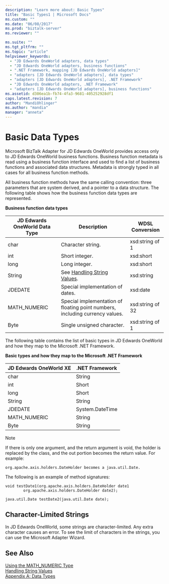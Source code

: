 ```yaml
---
description: "Learn more about: Basic Types"
title: "Basic Types1 | Microsoft Docs"
ms.custom: ""
ms.date: "06/08/2017"
ms.prod: "biztalk-server"
ms.reviewer: ""

ms.suite: ""
ms.tgt_pltfrm: ""
ms.topic: "article"
helpviewer_keywords: 
  - "JD Edwards OneWorld adapters, data types"
  - "JD Edwards OneWorld adapters, business functions"
  - ".NET Framework, mapping [JD Edwards OneWorld adapters]"
  - "adapters [JD Edwards OneWorld adapters], data types"
  - "adapters [JD Edwards OneWorld adapters], .NET Framework"
  - "JD Edwards OneWorld adapters, .NET Framework"
  - "adapters [JD Edwards OneWorld adapters], business functions"
ms.assetid: d306ea1b-fb74-4fa3-9681-405252928df1
caps.latest.revision: 7
author: "MandiOhlinger"
ms.author: "mandia"
manager: "anneta"
---
```

# Basic Data Types
Microsoft BizTalk Adapter for JD Edwards OneWorld provides access only to JD Edwards OneWorld business functions. Business function metadata is read using a business function interface and used to find a list of business functions and associated data structures. Metadata is strongly typed in all cases for all business function methods.  
  
 All business function methods have the same calling convention: three parameters that are system derived, and a pointer to a data structure. The following table shows how the business function data types are represented.  
  
 **Business function data types**  
  
|JD Edwards OneWorld Data Type|Description|WDSL Conversion|  
|-----------------------------------|-----------------|---------------------|  
|char|Character string.|xsd:string of 1|  
|int|Short integer.|xsd:short|  
|long|Long integer.|xsd:short|  
|String|See [Handling String Values](../core/handling-string-values1.md).|xsd:string|  
|JDEDATE|Special implementation of dates.|xsd:date|  
|MATH_NUMERIC|Special implementation of floating point numbers, including currency values.|xsd:string of 32|  
|Byte|Single unsigned character.|xsd:string of 1|  
  
 The following table contains the list of basic types in JD Edwards OneWorld and how they map to the Microsoft .NET Framework.  
  
 **Basic types and how they map to the Microsoft .NET Framework**  
  
|JD Edwards OneWorld XE|.NET Framework|  
|----------------------------|--------------------|  
|char|String|  
|int|Short|  
|long|Short|  
|String|String|  
|JDEDATE|System.DateTime|  
|MATH_NUMERIC|String|  
|Byte|String|  
  
> [!NOTE]
>  If there is only one argument, and the return argument is void, the holder is replaced by the class, and the out portion becomes the return value. For example:  
  
```  
org.apache.axis.holders.DateHolder becomes a java.util.Date.   
```  
  
 The following is an example of method signatures:  
  
```  
void testDate1(org.apache.axis.holders.DateHolder date1  
        org.apache.axis.holders.DateHolder date2);  
  
java.util.Date testDate2(java.util.Date date);  
```  
  
## Character-Limited Strings  
 In JD Edwards OneWorld, some strings are character-limited. Any extra character causes an error. To see the limit of characters in the strings, you can use the Microsoft Adapter Wizard.  
  
## See Also  
 [Using the MATH_NUMERIC Type](../core/using-the-math-numeric-type2.md)   
 [Handling String Values](../core/handling-string-values1.md)   
 [Appendix A: Data Types](../core/appendix-a-data-types.md)
